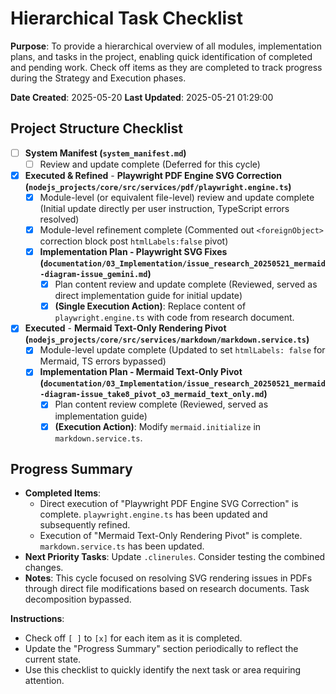 # Hierarchical Task Checklist

**Purpose**: To provide a hierarchical overview of all modules, implementation plans, and tasks in the project, enabling quick identification of completed and pending work. Check off items as they are completed to track progress during the Strategy and Execution phases.

**Date Created**: 2025-05-20
**Last Updated**: 2025-05-21 01:29:00

## Project Structure Checklist

- [ ] **System Manifest (`system_manifest.md`)**
  - [ ] Review and update complete (Deferred for this cycle)

- [x] **Executed & Refined** - **Playwright PDF Engine SVG Correction (`nodejs_projects/core/src/services/pdf/playwright.engine.ts`)**
  - [x] Module-level (or equivalent file-level) review and update complete (Initial update directly per user instruction, TypeScript errors resolved)
  - [x] Module-level refinement complete (Commented out `<foreignObject>` correction block post `htmlLabels:false` pivot)
  - [x] **Implementation Plan - Playwright SVG Fixes (`documentation/03_Implementation/issue_research_20250521_mermaid-diagram-issue_gemini.md`)**
    - [x] Plan content review and update complete (Reviewed, served as direct implementation guide for initial update)
    - [x] **(Single Execution Action)**: Replace content of `playwright.engine.ts` with code from research document.

- [x] **Executed** - **Mermaid Text-Only Rendering Pivot (`nodejs_projects/core/src/services/markdown/markdown.service.ts`)**
  - [x] Module-level update complete (Updated to set `htmlLabels: false` for Mermaid, TS errors bypassed)
  - [x] **Implementation Plan - Mermaid Text-Only Pivot (`documentation/03_Implementation/issue_research_20250521_mermaid-diagram-issue_take8_pivot_o3_mermaid_text_only.md`)**
    - [x] Plan content review complete (Reviewed, served as implementation guide)
    - [x] **(Execution Action)**: Modify `mermaid.initialize` in `markdown.service.ts`.

## Progress Summary
- **Completed Items**: 
    - Direct execution of "Playwright PDF Engine SVG Correction" is complete. `playwright.engine.ts` has been updated and subsequently refined.
    - Execution of "Mermaid Text-Only Rendering Pivot" is complete. `markdown.service.ts` has been updated.
- **Next Priority Tasks**: Update `.clinerules`. Consider testing the combined changes.
- **Notes**: This cycle focused on resolving SVG rendering issues in PDFs through direct file modifications based on research documents. Task decomposition bypassed.

**Instructions**:
- Check off `[ ]` to `[x]` for each item as it is completed.
- Update the "Progress Summary" section periodically to reflect the current state.
- Use this checklist to quickly identify the next task or area requiring attention.